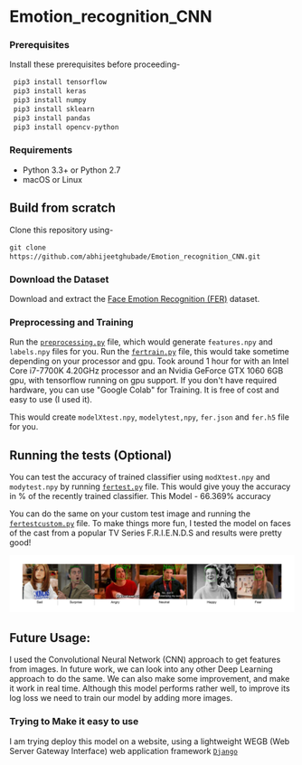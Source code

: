 # Emotion_recognition_CNN
###
### Prerequisites
Install these prerequisites before proceeding-
```
 pip3 install tensorflow
 pip3 install keras
 pip3 install numpy
 pip3 install sklearn
 pip3 install pandas
 pip3 install opencv-python
```
###
### Requirements

- Python 3.3+ or Python 2.7
- macOS or Linux 

## Build from scratch

Clone this repository using-
```
git clone https://github.com/abhijeetghubade/Emotion_recognition_CNN.git
```

### Download the Dataset
Download and extract the [Face Emotion Recognition (FER)](https://drive.google.com/open?id=12LH4RkgIrZ7Vbk8VQU22XQ-4AlS2fwfE) dataset.

### Preprocessing and Training

Run the [`preprocessing.py`](https://github.com/abhijeetghubade/Facial_Emotion_recognition_CNN/blob/master/preprocessing.py) file, which would generate `features.npy` and `labels.npy` files for you.
Run the [`fertrain.py`](https://github.com/abhijeetghubade/Facial_Emotion_recognition_CNN/blob/master/fertrain.py) file,  this would take sometime depending on your processor and gpu. Took around 1 hour for with an Intel Core i7-7700K 4.20GHz processor and an Nvidia GeForce GTX 1060 6GB gpu, with tensorflow running on gpu support. If you don't have required hardware, you can use "Google Colab" for Training. It is free of cost and easy to use (I used it).

This would create `modelXtest.npy`, `modelytest,npy`, `fer.json` and `fer.h5` file for you.

## Running the tests (Optional)

You can test the accuracy of trained classifier using `modXtest.npy` and `modytest.npy` by running [`fertest.py`](https://github.com/abhijeetghubade/Facial_Emotion_recognition_CNN/blob/master/fertest.py) file. This would give youy the accuracy in % of the recently trained classifier.
This Model -  66.369% accuracy

You can do the same on your custom test image and running the [`fertestcustom.py`](https://github.com/abhijeetghubade/Facial_Emotion_recognition_CNN/blob/master/fertestcustom.py) file. To make things more fun, I tested the model on faces of the cast from a popular TV Series F.R.I.E.N.D.S and results were pretty good!

![](https://github.com/abhijeetghubade/Emotion_recognition_CNN/blob/master/combined%20results.png)

## Future Usage:
I used the Convolutional Neural Network (CNN) approach to get features from images. In future work, we can look into any other Deep Learning approach to do the same. We can also make some improvement, and make it work in real time.
Although this model performs rather well, to improve its log loss we need to train our model by adding more images.

### Trying to Make it easy to use
I am trying deploy this model on a website, using a lightweight WEGB (Web Server Gateway Interface) web application framework [`Django`](https://www.palletsprojects.com/p/flask/)


